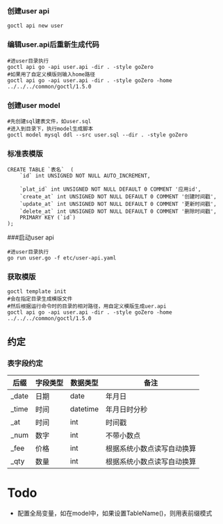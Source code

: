 ### 创建user api
```goctl api new user```
### 编辑user.api后重新生成代码
```
#进user目录执行
goctl api go -api user.api -dir . -style goZero
#如果用了自定义模版则输入home路径
goctl api go -api user.api -dir . -style goZero -home ../../../common/goctl/1.5.0
```
### 创建user model
```
#先创建sql建表文件，如user.sql
#进入到目录下，执行model生成脚本
goctl model mysql ddl --src user.sql --dir . -style goZero
```
### 标准表模版
```
CREATE TABLE `表名`  (
    `id` int UNSIGNED NOT NULL AUTO_INCREMENT,
    
    `plat_id` int UNSIGNED NOT NULL DEFAULT 0 COMMENT '应用id',
    `create_at` int UNSIGNED NOT NULL DEFAULT 0 COMMENT '创建时间戳',
    `update_at` int UNSIGNED NOT NULL DEFAULT 0 COMMENT '更新时间戳',
    `delete_at` int UNSIGNED NOT NULL DEFAULT 0 COMMENT '删除时间戳',
    PRIMARY KEY (`id`)
);
```
###启动user api
```
#进user目录执行
go run user.go -f etc/user-api.yaml 
```

### 获取模版
```
goctl template init
#会在指定目录生成模版文件
#然后根据运行命令时的目录的相对路径，用自定义模版生成uer.api
goctl api go -api user.api -dir . -style goZero -home ../../../common/goctl/1.5.0
```

## 约定
### 表字段约定

| 后缀    | 字段类型 | 数据类型     |备注 
|-------|------|----------| --------- 
| _date | 日期   | date     | 年月日
| _time | 时间   | datetime | 年月日时分秒
| _at   | 时间   | int      | 时间戳
| _num  | 数字   | int      | 不带小数点  
| _fee  | 价格   | int      | 根据系统小数点读写自动换算
| _qty  | 数量   | int      | 根据系统小数点读写自动换算 

# Todo
- 配置全局变量，如在model中，如果设置TableName()，则用表前缀模式